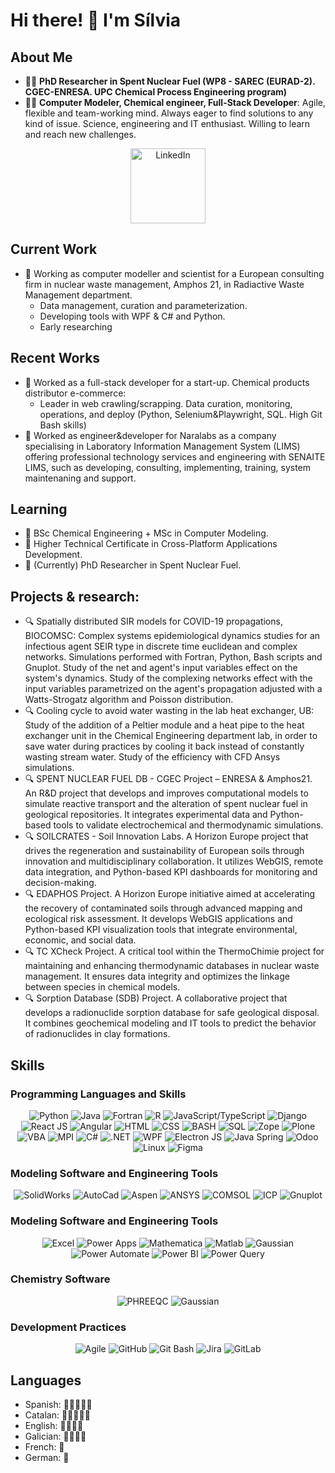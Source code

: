 # Hi there! 👋 I'm Sílvia

## About Me
- 👨‍💻 **PhD Researcher in Spent Nuclear Fuel (WP8 - SAREC (EURAD-2). CGEC-ENRESA. UPC Chemical Process Engineering program)**
- 👨‍💻 **Computer Modeler, Chemical engineer, Full-Stack Developer**: Agile, flexible and team-working mind. Always eager to find solutions to any kind of issue. Science, engineering and IT enthusiast. Willing to learn and reach new challenges.

<p align="center">
  <a href="https://www.linkedin.com/in/silvia-%C3%A1lvarez-d%C3%ADaz/" target="_blank"><img src="https://img.shields.io/badge/-LinkedIn-blue?style=flat-square&logo=linkedin&logoColor=white" alt="LinkedIn" width="120"></a>
</p>

## Current Work
- 💼 Working as computer modeller and scientist for a European consulting firm in nuclear waste management, Amphos 21, in Radiactive Waste Management department.
  - Data management, curation and parameterization.
  - Developing tools with WPF & C# and Python.
  - Early researching

## Recent Works
- 💼 Worked as a full-stack developer for a start-up. Chemical products distributor e-commerce:
  - Leader in web crawling/scrapping. Data curation, monitoring, operations, and deploy (Python, Selenium\&Playwright, SQL. High Git Bash skills)
- 💼 Worked as engineer&developer for Naralabs as a company specialising in Laboratory Information Management System (LIMS) offering professional technology services and engineering with SENAITE LIMS, such as developing, consulting, implementing, training, system maintenaning and support.

## Learning
- 🌱 BSc Chemical Engineering + MSc in Computer Modeling.
- 🌱 Higher Technical Certificate in Cross-Platform Applications Development.
- 🌱 (Currently) PhD Researcher in Spent Nuclear Fuel.

## Projects & research:
- 🔍 Spatially distributed SIR models for COVID-19 propagations, BIOCOMSC:
  Complex systems epidemiological dynamics studies for an infectious agent SEIR type in discrete time euclidean and complex networks. Simulations performed with Fortran, Python, Bash scripts and Gnuplot. Study of the net and agent's input variables effect on the system's dynamics. Study of the complexing networks effect with the input variables parametrized on the agent's propagation adjusted with a Watts-Strogatz algorithm and Poisson distribution.
- 🔍 Cooling cycle to avoid water wasting in the lab heat exchanger, UB:
  Study of the addition of a Peltier module and a heat pipe to the heat exchanger unit in the Chemical Engineering department lab, in order to save water during practices by cooling it back instead of constantly wasting stream water. Study of the efficiency with CFD Ansys simulations.
- 🔍 SPENT NUCLEAR FUEL DB - CGEC Project – ENRESA & Amphos21. An R&D project that develops and improves computational models to simulate reactive transport and the alteration of spent nuclear fuel in geological repositories. It integrates experimental data and Python-based tools to validate electrochemical and thermodynamic simulations.
- 🔍 SOILCRATES - Soil Innovation Labs. A Horizon Europe project that drives the regeneration and sustainability of European soils through innovation and multidisciplinary collaboration. It utilizes WebGIS, remote data integration, and Python-based KPI dashboards for monitoring and decision-making.
- 🔍 EDAPHOS Project. A Horizon Europe initiative aimed at accelerating the recovery of contaminated soils through advanced mapping and ecological risk assessment. It develops WebGIS applications and Python-based KPI visualization tools that integrate environmental, economic, and social data.
- 🔍 TC XCheck Project. A critical tool within the ThermoChimie project for maintaining and enhancing thermodynamic databases in nuclear waste management. It ensures data integrity and optimizes the linkage between species in chemical models.
- 🔍 Sorption Database (SDB) Project. A collaborative project that develops a radionuclide sorption database for safe geological disposal. It combines geochemical modeling and IT tools to predict the behavior of radionuclides in clay formations.

## Skills

### Programming Languages and Skills
<p align="center">
  <img src="https://img.shields.io/badge/-Python-yellow?style=for-the-badge&logo=python" alt="Python"> 
  <img src="https://img.shields.io/badge/-Java-red?style=for-the-badge&logo=java" alt="Java"> 
  <img src="https://img.shields.io/badge/-Fortran-blue?style=for-the-badge&logo=fortran" alt="Fortran"> 
  <img src="https://img.shields.io/badge/-R-informational?style=for-the-badge&logo=r" alt="R"> 
  <img src="https://img.shields.io/badge/-JS/TS-green?style=for-the-badge&logo=javascript" alt="JavaScript/TypeScript"> 
  <img src="https://img.shields.io/badge/-Django-darkgreen?style=for-the-badge&logo=django" alt="Django"> 
  <img src="https://img.shields.io/badge/-React-blue?style=for-the-badge&logo=react" alt="React JS"> 
  <img src="https://img.shields.io/badge/-Angular-red?style=for-the-badge&logo=angular" alt="Angular"> 
  <img src="https://img.shields.io/badge/-HTML-orange?style=for-the-badge&logo=html5" alt="HTML"> 
  <img src="https://img.shields.io/badge/-CSS-blueviolet?style=for-the-badge&logo=css3" alt="CSS"> 
  <img src="https://img.shields.io/badge/-BASH-lightgrey?style=for-the-badge&logo=gnu-bash" alt="BASH"> 
  <img src="https://img.shields.io/badge/-SQL-darkorange?style=for-the-badge&logo=mysql" alt="SQL"> 
  <img src="https://img.shields.io/badge/-Zope-blueviolet?style=for-the-badge&logo=zope" alt="Zope"> 
  <img src="https://img.shields.io/badge/-Plone-orange?style=for-the-badge&logo=plone" alt="Plone"> 
  <img src="https://img.shields.io/badge/-VBA-yellow?style=for-the-badge&logo=microsoft-excel" alt="VBA"> 
  <img src="https://img.shields.io/badge/-MPI-darkblue?style=for-the-badge&logo=mpi" alt="MPI"> 
  <img src="https://img.shields.io/badge/-C%23-purple?style=for-the-badge&logo=c-sharp" alt="C#"> 
  <img src="https://img.shields.io/badge/-.NET-blue?style=for-the-badge&logo=dotnet" alt=".NET"> 
  <img src="https://img.shields.io/badge/-WPF-darkblue?style=for-the-badge&logo=windows" alt="WPF"> 
  <img src="https://img.shields.io/badge/-Tkinter-lightgrey?style=for-the-badge&logo=python" alt="Electron JS"> 
  <img src="https://img.shields.io/badge/-Java_Spring-red?style=for-the-badge&logo=java" alt="Java Spring"> 
  <img src="https://img.shields.io/badge/-Odoo-blue?style=for-the-badge&logo=odoo" alt="Odoo"> 
  <img src="https://img.shields.io/badge/-Linux-black?style=for-the-badge&logo=linux" alt="Linux">
  <img src="https://img.shields.io/badge/-Figma-orange?style=flat-square&logo=figma" alt="Figma"> 
</p>

### Modeling Software and Engineering Tools
<p align="center">
  <img src="https://img.shields.io/badge/-SolidWorks-red?style=flat-square&logo=solidworks" alt="SolidWorks"> 
  <img src="https://img.shields.io/badge/-AutoCad-lightblue?style=flat-square&logo=autodesk" alt="AutoCad"> 
  <img src="https://img.shields.io/badge/-Aspen-lightgreen?style=flat-square&logo=aspen" alt="Aspen"> 
  <img src="https://img.shields.io/badge/-ANSYS-darkred?style=flat-square&logo=ansys" alt="ANSYS"> 
  <img src="https://img.shields.io/badge/-COMSOL-FF6600?style=flat-square" alt="COMSOL"> 
  <img src="https://img.shields.io/badge/-ICP-blue?style=flat-square" alt="ICP"> 
  <img src="https://img.shields.io/badge/-Gnuplot-lightpurple?style=flat-square&logo=gnuplot" alt="Gnuplot"> 
</p>

### Modeling Software and Engineering Tools
<p align="center">
  <img src="https://img.shields.io/badge/-Excel-green?style=flat-square&logo=microsoft-excel" alt="Excel"> 
  <img src="https://img.shields.io/badge/-Power%20Apps-blue?style=flat-square&logo=microsoft-powerpoint" alt="Power Apps"> 
  <img src="https://img.shields.io/badge/-Mathematica-purple?style=flat-square&logo=wolfram" alt="Mathematica"> 
  <img src="https://img.shields.io/badge/-Matlab-yellowgreen?style=flat-square&logo=mathworks" alt="Matlab"> 
  <img src="https://img.shields.io/badge/-Gaussian-blue?style=flat-square&logo=gnu-bash" alt="Gaussian"> 
  <img src="https://img.shields.io/badge/-Power%20Automate-blue?style=flat-square&logo=microsoft-powerpoint" alt="Power Automate"> 
  <img src="https://img.shields.io/badge/-Power%20BI-yellow?style=flat-square&logo=microsoft-power-bi" alt="Power BI"> 
  <img src="https://img.shields.io/badge/-Power%20Query-orange?style=flat-square&logo=microsoft-excel" alt="Power Query">
</p>

### Chemistry Software
<p align="center">
  <img src="https://img.shields.io/badge/-PHREEQC-brightgreen?style=for-the-badge" alt="PHREEQC"> 
  <img src="https://img.shields.io/badge/-Gaussian-blue?style=for-the-badge" alt="Gaussian">
</p>

### Development Practices
<p align="center">
  <img src="https://img.shields.io/badge/-Agile-blueviolet?style=flat-square&logo=agile" alt="Agile"> 
  <img src="https://img.shields.io/badge/-GitHub-black?style=flat-square&logo=github" alt="GitHub"> 
  <img src="https://img.shields.io/badge/-Git%20Bash-lightgrey?style=flat-square&logo=gnu-bash" alt="Git Bash"> 
  <img src="https://img.shields.io/badge/-Jira-red?style=flat-square&logo=jira" alt="Jira"> 
  <img src="https://img.shields.io/badge/-GitLab-orange?style=flat-square&logo=gitlab" alt="GitLab">
</p>

## Languages

- Spanish: 🌟🌟🌟🌟🌟
- Catalan: 🌟🌟🌟🌟🌟
- English: 🌟🌟🌟🌟
- Galician: 🌟🌟🌟🌟
- French: 🌟
- German: 🌟
